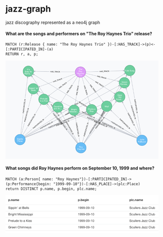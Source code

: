 # jazz-graph
jazz discography represented as a neo4j graph



#### What are the songs and performers on "The Roy Haynes Trio" release?
```
MATCH (r:Release { name: "The Roy Haynes Trio" })-[:HAS_TRACK]->(p)<-[:PARTICIPATED_IN]-(a)
RETURN r, a, p;
```
![Alt text](https://github.com/bmckinney/jazz-graph/blob/master/screenshots/haynes-trio-release.png?raw=true "Roy Haynes Trio Release")

#### What songs did Roy Haynes perform on September 10, 1999 and where?
```
MATCH (a:Person{ name: "Roy Haynes"})-[:PARTICIPATED_IN]->(p:Performance{begin: "1999-09-10"})-[:HAS_PLACE]->(plc:Place)
return DISTINCT p.name, p.begin, plc.name;
```
![Alt text](https://github.com/bmckinney/jazz-graph/blob/master/screenshots/haynes-trio-scullers-session.png?raw=true "Roy Haynes Trio Scullers Session")
